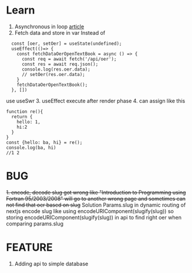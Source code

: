 # Learn 
1. Asynchronous in loop [article](https://zellwk.com/blog/async-await-in-loops/)
2. Fetch data and store in var 
Instead of 
```
  const [oer, setOer] = useState(undefined);
  useEffect(()=> {
    const fetchDataOerOpenTextBook = async () => {
      const req = await fetch('/api/oer');
      const res = await req.json();
      console.log(res.oer.data);
      // setOer(res.oer.data);
    }
    fetchDataOerOpenTextBook();
  }, [])
```
use useSwr
3. useEffect execute after render phase
4. can assign like this 
```
function re(){
  return {
    hello: 1,
    hi:2
  }
}
const {hello: ba, hi} = re();
console.log(ba, hi)
//1 2
```
# BUG
~~1. encode, decode slug got wrong like "Introduction to Programming using Fortran 95/2003/2008" will go to another wrong page and sometimes can not find that oer based on slug~~
Solution
Params.slug in dynamic routing of nextjs encode slug like using encodeURIComponent(slugify(slug))
so storing encodeURIComponent(slugify(slug)) in api to find right oer when comparing params.slug
# FEATURE
1. Adding api to simple database